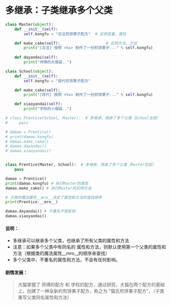 # 多继承：子类继承多个父类

``` python
class Master(object):
    def __init__(self):
        self.kongfu = "古法煎饼果子配方"  # 实例变量，属性

    def make_cake(self):                    # 实例方法，方法
        print("[古法] 按照 <%s> 制作了一份煎饼果子..." % self.kongfu)
    
    def dayandai(self):
        print("师傅的大烟袋..")

class School(object):
    def __init__(self):
        self.kongfu = "现代煎饼果子配方"

    def make_cake(self):
        print("[现代] 按照 <%s> 制作了一份煎饼果子..." % self.kongfu)

    def xiaoyandai(self):
        print("学校的小烟袋..")

# class Prentice(School, Master):  # 多继承，继承了多个父类（School在前）
#     pass

# damao = Prentice()
# print(damao.kongfu)
# damao.make_cake()
# damao.dayandai()
# damao.xiaoyandai()


class Prentice(Master, School):  # 多继承，继承了多个父类（Master在前）
    pass

damao = Prentice()
print(damao.kongfu) # 执行Master的属性
damao.make_cake() # 执行Master的实例方法

# 子类的魔法属性__mro__决定了属性和方法的查找顺序
print(Prentice.__mro__)

damao.dayandai() # 不重名不受影响
damao.xiaoyandai()


```

#### 说明：
- 多继承可以继承多个父类，也继承了所有父类的属性和方法
- 注意：如果多个父类中有同名的 属性和方法，则默认使用第一个父类的属性和方法（根据类的魔法属性__mro__的顺序来查找）
- 多个父类中，不重名的属性和方法，不会有任何影响。


#### 剧情发展：
> 大猫掌握了 师傅的配方 和 学校的配方，通过研究，大猫在两个配方的基础上，创建了一种全新的煎饼果子配方，称之为 "猫氏煎饼果子配方"。（子类重写父类同名属性和方法）
